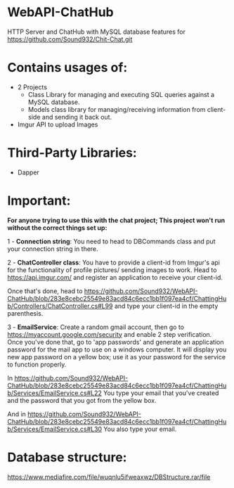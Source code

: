 # WebAPI-ChatHub
HTTP Server and ChatHub with MySQL database features for https://github.com/Sound932/Chit-Chat.git


# Contains usages of:
* 2 Projects
     * Class Library for managing and executing SQL queries against a MySQL database.
     * Models class library for managing/receiving information from client-side and sending it back out.
* Imgur API to upload Images
     
# Third-Party Libraries:
* Dapper

# Important:
**For anyone trying to use this with the chat project; This project won't run without the correct things set up:**



1 -  **Connection string**: You need to head to DBCommands class and put your connection string in there.

2 - **ChatController class**: You have to provide a client-id from Imgur's api for the functionality of profile pictures/ sending images to work. Head to https://api.imgur.com/ and register an application to receive your client-id. 

Once that's done, head to https://github.com/Sound932/WebAPI-ChatHub/blob/283e8cebc25549e83acd84c6ecc1bb1f097ea4cf/ChattingHub/Controllers/ChatController.cs#L99 and type your client-id in the empty parenthesis.

3 - **EmailService**: Create a random gmail account, then go to https://myaccount.google.com/security and enable 2 step verification. Once you've done that, go to 'app passwords' and generate an application password for the mail app to use on a windows computer. It will display you new app password on a yellow box; use it as your password for the service to function properly.

In https://github.com/Sound932/WebAPI-ChatHub/blob/283e8cebc25549e83acd84c6ecc1bb1f097ea4cf/ChattingHub/Services/EmailService.cs#L22 You type your email that you've created and the password that you got from the yellow box.

And in https://github.com/Sound932/WebAPI-ChatHub/blob/283e8cebc25549e83acd84c6ecc1bb1f097ea4cf/ChattingHub/Services/EmailService.cs#L30 You also type your email.



# Database structure:
https://www.mediafire.com/file/wuqnlu5ifweaxwz/DBStructure.rar/file
